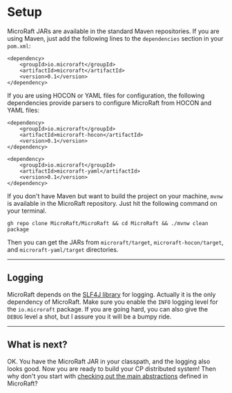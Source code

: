 
# Setup

MicroRaft JARs are available in the standard Maven repositories. If you are
using Maven, just add the following lines to the `dependencies` section in your
`pom.xml`:

~~~~{.xml}
<dependency>
    <groupId>io.microraft</groupId>
    <artifactId>microraft</artifactId>
    <version>0.1</version>
</dependency>
~~~~

If you are using HOCON or YAML files for configuration, the following
dependencies provide parsers to configure MicroRaft from HOCON and YAML files:

~~~~{.xml}
<dependency>
	<groupId>io.microraft</groupId>
	<artifactId>microraft-hocon</artifactId>
	<version>0.1</version>
</dependency>
~~~~

~~~~{.xml}
<dependency>
	<groupId>io.microraft</groupId>
	<artifactId>microraft-yaml</artifactId>
	<version>0.1</version>
</dependency>
~~~~

If you don't have Maven but want to build the project on your machine, `mvnw` is
available in the MicroRaft repository. Just hit the following command on your
terminal.

```
gh repo clone MicroRaft/MicroRaft && cd MicroRaft && ./mvnw clean package
``` 

Then you can get the JARs from `microraft/target`, `microraft-hocon/target`, and
`microraft-yaml/target` directories.

-----

## Logging

MicroRaft depends on the <a href="http://www.slf4j.org/" target="_blank">SLF4J
library</a> for logging. Actually it is the only dependency of MicroRaft. Make
sure you enable the `INFO` logging level for the `io.microraft` package. If you
are going hard, you can also give the `DEBUG` level a shot, but I assure you it
will be a bumpy ride.

-----

## What is next?

OK. You have the MicroRaft JAR in your classpath, and the logging also looks
good. Now you are ready to build your CP distributed system! Then why don't you
start with [checking out the main abstractions](main-abstractions.md) defined in
MicroRaft?

